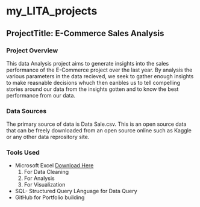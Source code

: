 # my_LITA_projects

## ProjectTitle: E-Commerce Sales Analysis

### Project Overview 
This data Analysis project aims to generate insights into the sales performance of the E-Commerce project over the last year. By analysis the various parameters in the data recieved, we seek to gather enough insights to make reasnable decisions whuch then eanbles us to tell compelling stories around our data from the insights gotten and to know the best performance from our data. 

### Data Sources
The primary source of data is Data Sale.csv. This is an open source data that can be freely downloaded from an open source online such as Kaggle or any other data reprository site. 

### Tools Used
- Microsoft Excel [Download Here](https://www.microsoft.com/en-us/microsoft-365/excel)
    1. For Data Cleaning
    2. For Analysis
    3. For Visualization 
- SQL- Structured Query LAnguage for Data Query
- GitHub for Portfolio building 
